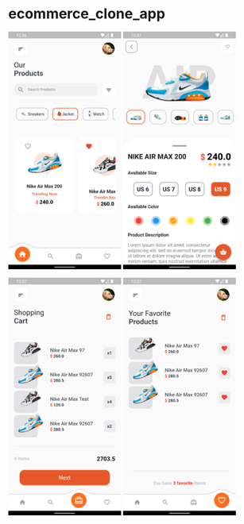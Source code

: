 # ecommerce_clone_app


<p float="left">
  <img src="https://github.com/uyilmazz/ecommerce_clone_app/blob/master/screenshots/Screenshot_1645189067.png?raw=true" width="45%" />
  <img src="https://github.com/uyilmazz/ecommerce_clone_app/blob/master/screenshots/Screenshot_1645189080.png?raw=true" width="45%" /> 
</p>

<p float="left">
  <img src="https://github.com/uyilmazz/ecommerce_clone_app/blob/master/screenshots/Screenshot_1645189086.png?raw=true" width="45%" />
  <img src="https://github.com/uyilmazz/ecommerce_clone_app/blob/master/screenshots/Screenshot_1645189097.png?raw=true" width="45%" /> 
</p>
